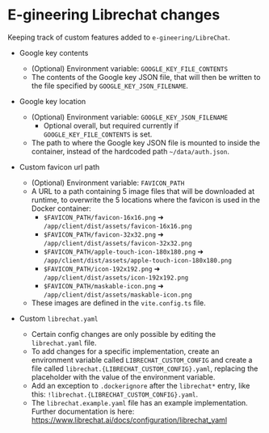 # E-gineering Librechat changes

Keeping track of custom features added to `e-gineering/LibreChat`.

- Google key contents
  - (Optional) Environment variable: `GOOGLE_KEY_FILE_CONTENTS`
  - The contents of the Google key JSON file, that will then be written to the file specified by `GOOGLE_KEY_JSON_FILENAME`.

- Google key location
  - (Optional) Environment variable: `GOOGLE_KEY_JSON_FILENAME`
    - Optional overall, but required currently if `GOOGLE_KEY_FILE_CONTENTS` is set.
  - The path to where the Google key JSON file is mounted to inside the container, instead of the hardcoded path `~/data/auth.json`.

- Custom favicon url path
  - (Optional) Environment variable: `FAVICON_PATH`
  - A URL to a path containing 5 image files that will be downloaded at runtime, to overwrite the 5 locations where the favicon is used in the Docker container:
    - `$FAVICON_PATH/favicon-16x16.png` ➜ `/app/client/dist/assets/favicon-16x16.png`
    - `$FAVICON_PATH/favicon-32x32.png` ➜ `/app/client/dist/assets/favicon-32x32.png`
    - `$FAVICON_PATH/apple-touch-icon-180x180.png` ➜ `/app/client/dist/assets/apple-touch-icon-180x180.png`
    - `$FAVICON_PATH/icon-192x192.png` ➜ `/app/client/dist/assets/icon-192x192.png`
    - `$FAVICON_PATH/maskable-icon.png` ➜ `/app/client/dist/assets/maskable-icon.png`
  - These images are defined in the `vite.config.ts` file.

- Custom `librechat.yaml`
  - Certain config changes are only possible by editing the `librechat.yaml` file.
  - To add changes for a specific implementation, create an environment variable called `LIBRECHAT_CUSTOM_CONFIG` and create a file called `librechat.{LIBRECHAT_CUSTOM_CONFIG}.yaml`, replacing the placeholder with the value of the environment variable.
  - Add an exception to `.dockerignore` after the `librechat*` entry, like this: `!librechat.{LIBRECHAT_CUSTOM_CONFIG}.yaml`.
  - The `librechat.example.yaml` file has an example implementation. Further documentation is here: https://www.librechat.ai/docs/configuration/librechat_yaml